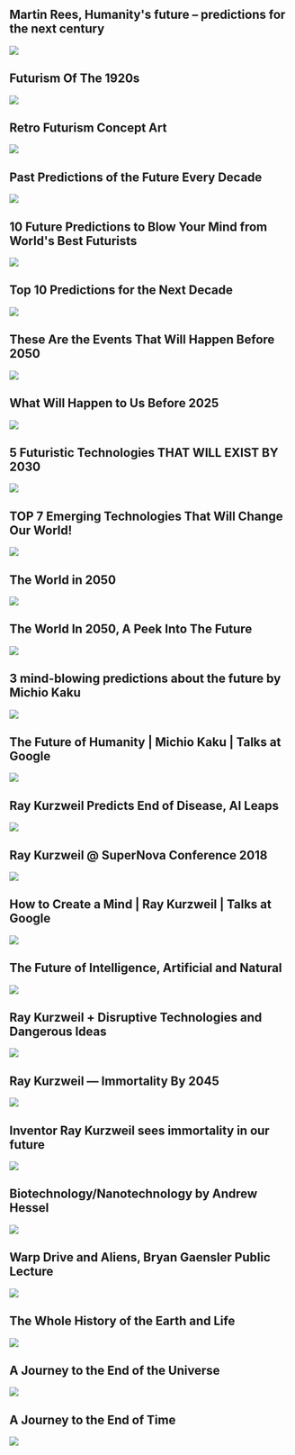 Martin Rees, Humanity's future – predictions for the next century
-----------------------------------------------------------------

[![]( /image/yid-A1dfjX0STEk.jpg)](https://www.youtube.com/watch?v=A1dfjX0STEk)

Futurism Of The 1920s
---------------------

[![]( /image/yid-tL47-RIyj8E.jpg)](https://www.youtube.com/watch?v=tL47-RIyj8E)

Retro Futurism Concept Art
--------------------------

[![]( /image/yid-3vFQLDJJ2rg.jpg)](https://www.youtube.com/watch?v=3vFQLDJJ2rg)

Past Predictions of the Future Every Decade
-------------------------------------------

[![]( /image/yid-UOtb5jUogXw.jpg)](https://www.youtube.com/watch?v=UOtb5jUogXw)

10 Future Predictions to Blow Your Mind from World's Best Futurists
-------------------------------------------------------------------

[![]( /image/yid-qgqqTqeVHqw.jpg)](https://www.youtube.com/watch?v=qgqqTqeVHqw)

Top 10 Predictions for the Next Decade
--------------------------------------

[![]( /image/yid-Yv3Q-Y__jj4.jpg)](https://www.youtube.com/watch?v=Yv3Q-Y__jj4)

These Are the Events That Will Happen Before 2050
-------------------------------------------------

[![]( /image/yid-hOFRbjjjwCE.jpg)](https://www.youtube.com/watch?v=hOFRbjjjwCE)

What Will Happen to Us Before 2025
----------------------------------

[![]( /image/yid-J2vHbuGsxxs.jpg)](https://www.youtube.com/watch?v=J2vHbuGsxxs)

5 Futuristic Technologies THAT WILL EXIST BY 2030
-------------------------------------------------

[![]( /image/yid-453ibZYZdGE.jpg)](https://www.youtube.com/watch?v=453ibZYZdGE)

TOP 7 Emerging Technologies That Will Change Our World!
-------------------------------------------------------

[![]( /image/yid-TxRIdL2CDBk.jpg)](https://www.youtube.com/watch?v=TxRIdL2CDBk)

The World in 2050
-----------------

[![]( /image/yid-RNVh_HMX2IY.jpg)](https://www.youtube.com/watch?v=RNVh_HMX2IY)

The World In 2050, A Peek Into The Future
-----------------------------------------

[![]( /image/yid-nho3r9SjL7Y.jpg)](https://www.youtube.com/watch?v=nho3r9SjL7Y)

3 mind-blowing predictions about the future by Michio Kaku
----------------------------------------------------------

[![]( /image/yid-tuVuxKTJeBI.jpg)](https://www.youtube.com/watch?v=tuVuxKTJeBI)

The Future of Humanity | Michio Kaku | Talks at Google
------------------------------------------------------

[![]( /image/yid-eMxmDPDyQ7o.jpg)](https://www.youtube.com/watch?v=eMxmDPDyQ7o)

Ray Kurzweil Predicts End of Disease, AI Leaps
----------------------------------------------

[![]( /image/yid-Gglcx_xAryg.jpg)](https://www.youtube.com/watch?v=Gglcx_xAryg)

Ray Kurzweil @ SuperNova Conference 2018
----------------------------------------

[![]( /image/yid-1DW6thQ-bZw.jpg)](https://www.youtube.com/watch?v=1DW6thQ-bZw)

How to Create a Mind | Ray Kurzweil | Talks at Google
-----------------------------------------------------

[![]( /image/yid-zihTWh5i2C4.jpg)](https://www.youtube.com/watch?v=zihTWh5i2C4)

The Future of Intelligence, Artificial and Natural
--------------------------------------------------

[![]( /image/yid-Kd17c5m4kdM.jpg)](https://www.youtube.com/watch?v=Kd17c5m4kdM)

Ray Kurzweil + Disruptive Technologies and Dangerous Ideas
----------------------------------------------------------

[![]( /image/yid-SaOfLtoaKqw.jpg)](https://www.youtube.com/watch?v=SaOfLtoaKqw)

Ray Kurzweil — Immortality By 2045
----------------------------------

[![]( /image/yid-qlRTbl_IB-s.jpg)](https://www.youtube.com/watch?v=qlRTbl_IB-s)

Inventor Ray Kurzweil sees immortality in our future
----------------------------------------------------

[![]( /image/yid-GbeWMeYMTd4.jpg)](https://www.youtube.com/watch?v=GbeWMeYMTd4)

Biotechnology/Nanotechnology by Andrew Hessel
---------------------------------------------

[![]( /image/yid-XZfUJuSmBAs.jpg)](https://www.youtube.com/watch?v=XZfUJuSmBAs)

Warp Drive and Aliens, Bryan Gaensler Public Lecture
----------------------------------------------------

[![]( /image/yid-fzweIEvN8sc.jpg)](https://www.youtube.com/watch?v=fzweIEvN8sc)

The Whole History of the Earth and Life
---------------------------------------

[![]( /image/yid-NQ4CUw9RcuA.jpg)](https://www.youtube.com/watch?v=NQ4CUw9RcuA)

A Journey to the End of the Universe
------------------------------------

[![]( /image/yid-b_TkFhj9mgk.jpg)](https://www.youtube.com/watch?v=b_TkFhj9mgk)

A Journey to the End of Time
----------------------------

[![]( /image/yid-uD4izuDMUQA.jpg)](https://www.youtube.com/watch?v=uD4izuDMUQA)